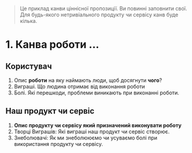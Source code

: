 
> Це приклад канви ціннісної пропозиції. Ви повинні заповнити свої.
> Для будь-якого нетривіального продукту чи сервісу канв буде кілька.


# 1. Канва роботи ...
## Користувач
1. Опис **роботи** на яку наймають люди, щоб досягнути **чого**?
2. Виграші. Що людина отримає від виконання роботи
3. Болі. Які перешкоди, проблеми виникають при виконанні роботи.
## Наш продукт чи сервіс
1. **Опис продукту чи сервісу який призначений виконувати роботу**
2. Творці Виграшів: Які виграші наш продукт чи сервіс створює.
3. Знеболювачі: Як ми знеболююємо чи усуваємо болі при використання продукту чи сервісу.
